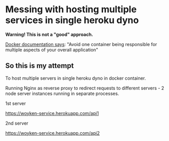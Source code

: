# Messing with hosting multiple services in single heroku dyno

**Warning! This is not a "good" approach.**

[Docker documentation says](https://docs.docker.com/config/containers/multi-service_container/): "Avoid one container being responsible for multiple aspects of your overall application"

## So this is my attempt

To host multiple servers in single heroku dyno in docker container.

Running Nginx as reverse proxy to redirect requests to different servers - 2 node server instances running in separate processes.

1st server

<https://woyken-service.herokuapp.com/api1>

2nd server

<https://woyken-service.herokuapp.com/api2>
